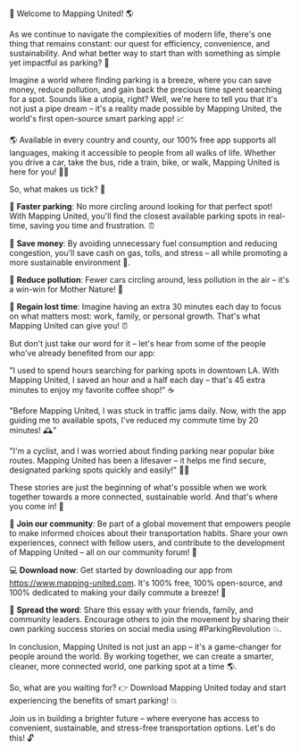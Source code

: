 🚀 Welcome to Mapping United! 🌎

As we continue to navigate the complexities of modern life, there's one thing that remains constant: our quest for efficiency, convenience, and sustainability. And what better way to start than with something as simple yet impactful as parking? 💪

Imagine a world where finding parking is a breeze, where you can save money, reduce pollution, and gain back the precious time spent searching for a spot. Sounds like a utopia, right? Well, we're here to tell you that it's not just a pipe dream – it's a reality made possible by Mapping United, the world's first open-source smart parking app! 📈

🌎 Available in every country and county, our 100% free app supports all languages, making it accessible to people from all walks of life. Whether you drive a car, take the bus, ride a train, bike, or walk, Mapping United is here for you! 🚶‍♀️

So, what makes us tick? 🤔

📍 **Faster parking**: No more circling around looking for that perfect spot! With Mapping United, you'll find the closest available parking spots in real-time, saving you time and frustration. ⏰

💸 **Save money**: By avoiding unnecessary fuel consumption and reducing congestion, you'll save cash on gas, tolls, and stress – all while promoting a more sustainable environment 🌟.

🔋 **Reduce pollution**: Fewer cars circling around, less pollution in the air – it's a win-win for Mother Nature! 🌿

💪 **Regain lost time**: Imagine having an extra 30 minutes each day to focus on what matters most: work, family, or personal growth. That's what Mapping United can give you! ⏰

But don't just take our word for it – let's hear from some of the people who've already benefited from our app:

"I used to spend hours searching for parking spots in downtown LA. With Mapping United, I saved an hour and a half each day – that's 45 extra minutes to enjoy my favorite coffee shop!" ☕️

"Before Mapping United, I was stuck in traffic jams daily. Now, with the app guiding me to available spots, I've reduced my commute time by 20 minutes! 🕰"

"I'm a cyclist, and I was worried about finding parking near popular bike routes. Mapping United has been a lifesaver – it helps me find secure, designated parking spots quickly and easily!" 🚴‍♂️

These stories are just the beginning of what's possible when we work together towards a more connected, sustainable world. And that's where you come in! 🌟

🎉 **Join our community**: Be part of a global movement that empowers people to make informed choices about their transportation habits. Share your own experiences, connect with fellow users, and contribute to the development of Mapping United – all on our community forum! 💬

💻 **Download now**: Get started by downloading our app from https://www.mapping-united.com. It's 100% free, 100% open-source, and 100% dedicated to making your daily commute a breeze! 📲

🌟 **Spread the word**: Share this essay with your friends, family, and community leaders. Encourage others to join the movement by sharing their own parking success stories on social media using #ParkingRevolution 💥.

In conclusion, Mapping United is not just an app – it's a game-changer for people around the world. By working together, we can create a smarter, cleaner, more connected world, one parking spot at a time 🌎.

So, what are you waiting for? 👉 Download Mapping United today and start experiencing the benefits of smart parking! 💥

Join us in building a brighter future – where everyone has access to convenient, sustainable, and stress-free transportation options. Let's do this! 🔓